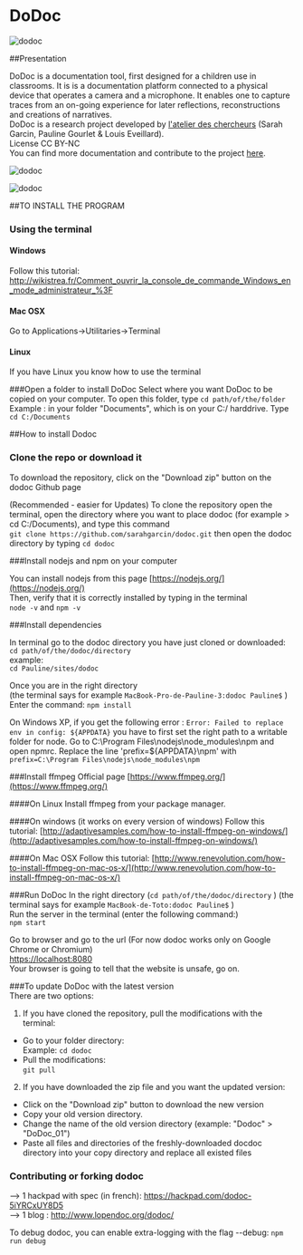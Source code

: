 DoDoc
==========
![dodoc](http://www.lopendoc.org/dodoc/wp-content/uploads/sites/23/2016/05/Capture-d%E2%80%99e%CC%81cran-2016-05-05-a%CC%80-18.29.52.png)

##Presentation

DoDoc is a documentation tool, first designed for a children use in classrooms.  It is is a documentation platform connected to a physical device that operates a camera and a microphone. It enables one to capture traces from an on-going experience for later reflections, reconstructions and creations of narratives. <br> 
DoDoc is a research project developed by [l'atelier des chercheurs](http://latelier-des-chercheurs.fr/) (Sarah Garcin, Pauline Gourlet & Louis Eveillard).<br>
License CC BY-NC <br>
You can find more documentation and contribute to the project [here](http://www.lopendoc.org/dodoc/).

![dodoc](http://www.lopendoc.org/dodoc/wp-content/uploads/sites/23/2016/05/Capture-d%E2%80%99e%CC%81cran-2016-05-05-a%CC%80-18.13.31.png)

![dodoc](http://www.lopendoc.org/dodoc/wp-content/uploads/sites/23/2016/05/Capture-d%E2%80%99e%CC%81cran-2016-05-05-a%CC%80-18.13.44.png)  

##TO INSTALL THE PROGRAM

### Using the terminal
#### Windows
Follow this tutorial: http://wikistrea.fr/Comment_ouvrir_la_console_de_commande_Windows_en_mode_administrateur_%3F
#### Mac OSX
Go to Applications->Utilitaries->Terminal
#### Linux
If you have Linux you know how to use the terminal

###Open a folder to install DoDoc
Select where you want DoDoc to be copied on your computer. 
To open this folder, type ```cd path/of/the/folder``` 
Example : in your folder "Documents", which is on your C:/ harddrive.
Type ```cd C:/Documents``` 


##How to install Dodoc

### Clone the repo or download it
To download the repository, click on the "Download zip" button on the dodoc Github page  

(Recommended - easier for Updates) 
To clone the repository open the terminal, open the directory where you want to place dodoc (for example > cd C:/Documents),
and type this command  
```git clone https://github.com/sarahgarcin/dodoc.git```
then open the dodoc directory by typing ```cd dodoc```

###Install nodejs and npm on your computer

You can install nodejs from this page [https://nodejs.org/](https://nodejs.org/)     
Then, verify that it is correctly installed  by typing in the terminal    
```node -v``` and ```npm -v```

###Install dependencies

In terminal go to the dodoc directory you have just cloned or downloaded:  
```cd path/of/the/dodoc/directory```  
example:  
```cd Pauline/sites/dodoc```     

Once you are in the right directory   
(the terminal says for example ```MacBook-Pro-de-Pauline-3:dodoc Pauline$``` )
Enter the command:
```npm install```  

On Windows XP, if you get the following error : 
```Error: Failed to replace env in config: ${APPDATA}```
you have to first set the right path to a writable folder for node. Go to C:\Program Files\nodejs\node_modules\npm and open npmrc.
Replace the line 
'prefix=${APPDATA}\npm'
with
```prefix=C:\Program Files\nodejs\node_modules\npm```

###Install ffmpeg
Official page [https://www.ffmpeg.org/](https://www.ffmpeg.org/)

####On Linux
Install ffmpeg from your package manager.

####On windows (it works on every version of windows)
Follow this tutorial: [http://adaptivesamples.com/how-to-install-ffmpeg-on-windows/](http://adaptivesamples.com/how-to-install-ffmpeg-on-windows/)

####On Mac OSX
Follow this tutorial: [http://www.renevolution.com/how-to-install-ffmpeg-on-mac-os-x/](http://www.renevolution.com/how-to-install-ffmpeg-on-mac-os-x/)

###Run DoDoc
In the right directory  (```cd path/of/the/dodoc/directory```  )
(the terminal says for example ```MacBook-de-Toto:dodoc Pauline$``` )  
Run the server in the terminal (enter the following command:)  
```npm start```

Go to browser and go to the url (For now dodoc works only on Google Chrome or Chromium)   
[https://localhost:8080](https://localhost:8080)  
Your browser is going to tell that the website is unsafe, go on.   

###To update DoDoc with the latest version  
There are two options:  
1) If you have cloned the repository, pull the modifications with the terminal:  
- Go to your folder directory:   
Example: ```cd dodoc```   
- Pull the modifications:   
```git pull```   

2) If you have downloaded the zip file and you want the updated version:
- Click on the "Download zip" button to download the new version
- Copy your old version directory.
- Change the name of the old version directory (example: "Dodoc" > "DoDoc_01")
- Paste all files and directories of the freshly-downloaded docdoc directory into your copy directory and replace all existed files

### Contributing or forking dodoc
-->  1 hackpad with spec (in french): https://hackpad.com/dodoc-5iYRCxUY8D5 <br>
-->  1 blog : http://www.lopendoc.org/dodoc/


To debug dodoc, you can enable extra-logging with the flag --debug:
```npm run debug```
